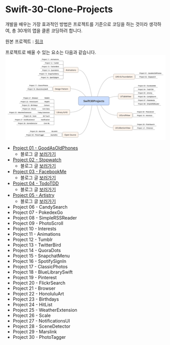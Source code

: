 # Swift-30-Clone-Projects

개발을 배우는 가장 효과적인 방법은 프로젝트를 기준으로 코딩을 하는 것이라 생각하여, 총 30개의 앱을 클론 코딩하려 합니다.

원본 프로젝트 : [링크](https://github.com/soapyigu/Swift-30-Projects)

프로젝트로 배울 수 있는 요소는 다음과 같습니다.  
![Swift30Projects](./Swift30Projects.png)

- [Project 01 - GoodAsOldPhones](https://github.com/M1zz/GoodAsOldPhones)  
  - 블로그 글 [보러가기](https://dev200ok.blogspot.com/2020/05/swift-30-projects-ios-goodasoldphones.html)
- [Project 02 - Stopwatch](https://github.com/M1zz/Stopwatch)
  - 블로그 글 [보러가기](https://dev200ok.blogspot.com/2020/06/swift-30-projects-02-ios-stopwatch.html)  
- [Project 03 - FacebookMe](https://github.com/M1zz/FacebookMe)
  - 블로그 글 [보러가기](https://dev200ok.blogspot.com/2020/06/swift-30-projects03-ios-facebookme.html)	 
- [Project 04 - TodoTDD](https://github.com/M1zz/TodoTDD)
  - 블로그 글 [보러가기](https://dev200ok.blogspot.com/2021/04/swift-30-projects-03-ios-todotdd.html)
- [Project 05 - Artistry](https://github.com/M1zz/Artistry)
  - 블로그 글 [보러가기](링크) 
- Project 06 - CandySearch  
- Project 07 - PokedexGo
- Project 08 - SimpleRSSReader
- Project 09 - PhotoScroll
- Project 10 - Interests
- Project 11 - Animations
- Project 12 - Tumblr
- Project 13 - TwitterBird
- Project 14 - QuoraDots
- Project 15 - SnapchatMenu
- Project 16 - SpotifySignIn
- Project 17 - ClassicPhotos
- Project 18 - BlueLibrarySwift
- Project 19 - Pinterest
- Project 20 - FlickrSearch	 
- Project 21 - Browser
- Project 22 - HonoluluArt
- Project 23 - Birthdays
- Project 24 - HitList
- Project 25 - WeatherExtension	 
- Project 26 - Scale
- Project 27 - NotificationsUI
- Project 28 - SceneDetector
- Project 29 - Marslink	 
- Project 30 - PhotoTagger
